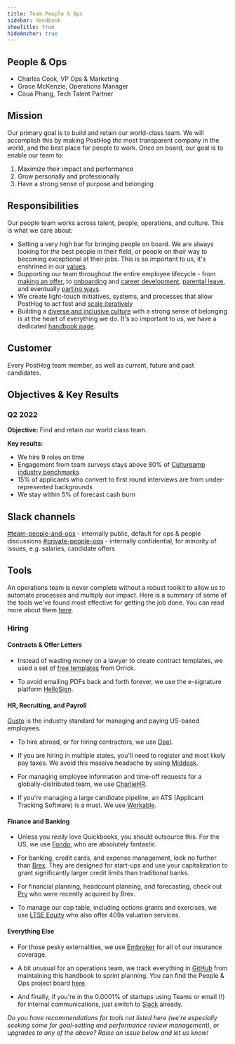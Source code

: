 ```yaml
---
title: Team People & Ops
sidebar: Handbook
showTitle: true
hideAnchor: true
---
```


## People & Ops

- Charles Cook, VP Ops & Marketing
- Grace McKenzie, Operations Manager
- Coua Phang, Tech Talent Partner

## Mission

Our primary goal is to build and retain our world-class team. We will accomplish this by making PostHog _the_ most transparent company in the world, and the best place for people to work. Once on board, our goal is to enable our team to: 

1. Maximize their impact and performance
2. Grow personally and professionally
3. Have a strong sense of purpose and belonging

## Responsibilities

Our people team works across talent, people, operations, and culture. This is what we care about:

- Setting a very high bar for bringing people on board. We are always looking for _the_ best people in their field, or people on their way to becoming exceptional at their jobs. This is so important to us, it's enshrined in our [values](https://posthog.com/handbook/company/values#talent-compounds).
- Supporting our team throughout the entire employee lifecycle - from [making an offer](https://posthog.com/handbook/people/compensation), to [onboarding](https://posthog.com/handbook/people/onboarding) and [career development](https://posthog.com/handbook/people/feedback), [parental leave](https://posthog.com/handbook/people/time-off), and eventually [parting ways](https://posthog.com/handbook/people/compensation). 
- We create light-touch initiatives, systems, and processes that allow PostHog to act fast and [scale iteratively](/handbook/company/culture#iteration) 
- Building a [diverse and inclusive culture](/handbook/company/diversity) with a strong sense of belonging is at the heart of everything we do. It's so important to us, we have a dedicated [handbook page](https://posthog.com/handbook/company/diversity).

## Customer

Every PostHog team member, as well as current, future and past candidates. 

## Objectives & Key Results

### Q2 2022

**Objective:** Find and retain our world class team.

**Key results:**
- We hire 9 roles on time
- Engagement from team surveys stays above 80% of [Cultureamp industry benchmarks](https://www.cultureamp.com/science/insights/bay-area)
- 15% of applicants who convert to first round interviews are from under-represented backgrounds
- We stay within 5% of forecast cash burn

## Slack channels

[#team-people-and-ops](https://posthog.slack.com/messages/team-people-and-ops) - internally public, default for ops & people discussions
[#private-people-ops](https://posthog.slack.com/messages/private-people-ops) - internally confidential, for minority of issues, e.g. salaries, candidate offers

## Tools

An operations team is never complete without a robust toolkit to allow us to automate processes and multiply our impact. Here is a summary of some of the tools we've found most effective for getting the job done. You can read more about them [here](https://posthog.com/blog/startup-ops-toolkit).

### Hiring

#### **Contracts & Offer Letters**

- Instead of wasting money on a lawyer to create contract templates, we used a set of [free templates](https://www.orrick.com/en/Total-Access/Tool-Kit/Start-Up-Forms/Employment-and-Consultant) from Orrick.

- To avoid emailing PDFs back and forth forever, we use the e-signature platform [HelloSign](https://hellosign.com/).

#### **HR, Recruiting, and Payroll**

[Gusto](https://www.gusto.com/) is the industry standard for managing and paying US-based employees.

- To hire abroad, or for hiring contractors, we use [Deel](https://www.letsdeel.com/). 

- If you are hiring in multiple states, you'll need to register and most likely pay taxes. We avoid this massive headache by using [Middesk](https://www.middesk.com/).

- For managing employee information and time-off requests for a globally-distributed team, we use [CharlieHR](https://www.charliehr.com/).

- If you're managing a large candidate pipeline, an ATS (Applicant Tracking Software) is a must. We use [Workable](https://www.workable.com).

#### **Finance and Banking**

- Unless you _really_ love Quickbooks, you should outsource this. For the US, we use [Fondo](https://www.tryfondo.com/), who are absolutely fantastic.

- For banking, credit cards, and expense management, look no further than [Brex](https://www.brex.com/). They are designed for start-ups and use your capitalization to grant significantly larger credit limits than traditional banks.

- For financial planning, headcount planning, and forecasting, check out [Pry](http://pry.co/) who were recently acquired by Brex.

- To manage our cap table, including options grants and exercises, we use [LTSE Equity](https://equity.ltse.com/) who also offer 409a valuation services.

#### **Everything Else**

- For those pesky externalities, we use [Embroker](https://www.embroker.com/) for all of our insurance coverage.

- A bit unusual for an operations team, we track everything in [GitHub](https://github.com/) from maintaining this handbook to sprint planning. You can find the People & Ops project board [here](https://github.com/orgs/PostHog/projects/2?fullscreen=true). 

- And finally, if you're in the 0.0001% of startups using Teams or email (!) for internal communications, just switch to [Slack](https://slack.com/) already.

_Do you have recommendations for tools not listed here (we're especially seeking some for goal-setting and performance review management), or upgrades to any of the above? Raise an issue below and let us know!_




